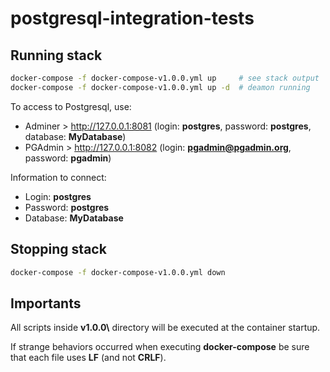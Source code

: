 # postgresql-integration-tests

## Running stack

```sh
docker-compose -f docker-compose-v1.0.0.yml up     # see stack output
docker-compose -f docker-compose-v1.0.0.yml up -d  # deamon running
```

To access to Postgresql, use:

- Adminer > http://127.0.0.1:8081 (login: **postgres**, password: **postgres**, database: **MyDatabase**)
- PGAdmin > http://127.0.0.1:8082 (login: **pgadmin@pgadmin.org**, password: **pgadmin**)

Information to connect:

- Login: **postgres**
- Password: **postgres**
- Database: **MyDatabase**

## Stopping stack

```sh
docker-compose -f docker-compose-v1.0.0.yml down
```

## Importants

All scripts inside **v1.0.0\\** directory will be executed at the container startup.

If strange behaviors occurred when executing **docker-compose** be sure that each file uses **LF** (and not **CRLF**).